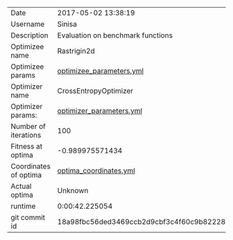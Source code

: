 | | |
| --- | --- |
| Date | 2017-05-02 13:38:19 |
| Username | Sinisa |
| Description | Evaluation on benchmark functions |
| Optimizee name | Rastrigin2d |
| Optimizee params |  <a href="optimizee_parameters.yml">optimizee_parameters.yml</a>  |
| Optimizer name | CrossEntropyOptimizer |
| Optimizer params: |  <a href="optimizer_parameters.yml">optimizer_parameters.yml</a>  |
| Number of iterations | 100 |
| Fitness at optima | -0.989975571434 |
| Coordinates of optima |  <a href="optima_coordinates.yml">optima_coordinates.yml</a>  |
| Actual optima |  Unknown  |
| runtime | 0:00:42.225054 |
| git commit id | 18a98fbc56ded3469ccb2d9cbf3c4f60c9b82228 |